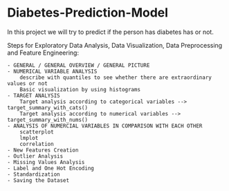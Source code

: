 # Diabetes-Prediction-Model

In this project we will try to predict if the person has diabetes has or not.

Steps for Exploratory Data Analysis, Data Visualization, Data Preprocessing and Feature Engineering:

    - GENERAL / GENERAL OVERVIEW / GENERAL PICTURE
    - NUMERICAL VARIABLE ANALYSIS
        describe with quantiles to see whether there are extraordinary values or not
        Basic visualization by using histograms
    - TARGET ANALYSIS
        Target analysis according to categorical variables --> target_summary_with_cats()
        Target analysis according to numerical variables --> target_summary_with_nums()
    - ANALYSIS OF NUMERCIAL VARIABLES IN COMPARISON WITH EACH OTHER
        scatterplot
        lmplot
        correlation
    - New Features Creation
    - Outlier Analysis
    - Missing Values Analysis
    - Label and One Hot Encoding
    - Standardization
    - Saving the Dataset
